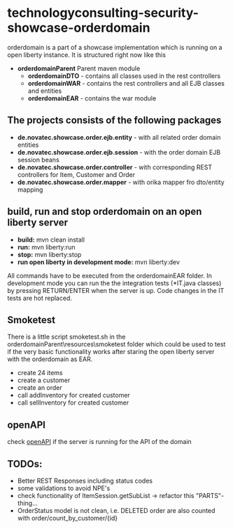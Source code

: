 # technologyconsulting-security-showcase-orderdomain
orderdomain is a part of a showcase implementation which is running on a open liberty instance. It is structured right now like this

- **orderdomainParent** Parent maven module
    - **orderdomainDTO** - contains all classes used in the rest controllers
    - **orderdomainWAR** - contains the rest controllers and all EJB classes and entities
    - **orderdomainEAR** - contains the war module

## The projects consists of the following packages

- **de.novatec.showcase.order.ejb.entity** - with all related order domain entities
- **de.novatec.showcase.order.ejb.session** - with the order domain EJB session beans
- **de.novatec.showcase.order.controller** - with corresponding REST controllers for Item, Customer and Order
- **de.novatec.showcase.order.mapper** - with orika mapper fro dto/entity mapping

## build, run and stop orderdomain on an open liberty server
- **build:** mvn clean install
- **run:** mvn liberty:run
- **stop:** mvn liberty:stop
- **run open liberty in development mode:** mvn liberty:dev

All commands have to be executed from the orderdomainEAR folder. In development mode you can run the the integration tests (*IT.java classes) by pressing RETURN/ENTER when the server is up. Code changes in the IT tests are hot replaced.

## Smoketest
There is a little script smoketest.sh in the orderdomainParent\resources\smoketest folder which could be used to test if the very basic functionality works after staring the open liberty server with the orderdomain as EAR.

- create 24 items
- create a customer
- create an order
- call addInventory for created customer
- call sellInventory for created customer 

## openAPI
check [openAPI](http://localhost:9080/api/explorer/) if the server is running for the  API of the domain

## TODOs:

- Better REST Responses including status codes
- some validations to avoid NPE's
- check functionality of ItemSession.getSubList -> refactor this "PARTS"-thing...
- OrderStatus model is not clean, i.e. DELETED order are also counted with order/count_by_customer/{id}